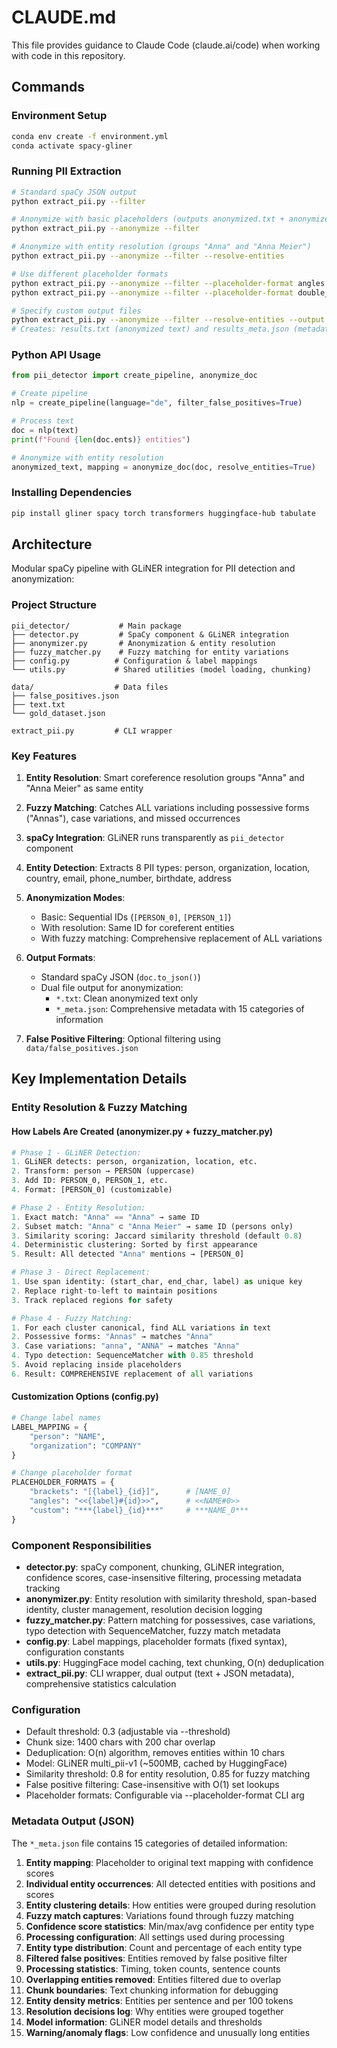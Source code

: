 # CLAUDE.md

This file provides guidance to Claude Code (claude.ai/code) when working with code in this repository.

## Commands

### Environment Setup
```bash
conda env create -f environment.yml
conda activate spacy-gliner
```

### Running PII Extraction
```bash
# Standard spaCy JSON output
python extract_pii.py --filter

# Anonymize with basic placeholders (outputs anonymized.txt + anonymized_meta.json)
python extract_pii.py --anonymize --filter

# Anonymize with entity resolution (groups "Anna" and "Anna Meier")
python extract_pii.py --anonymize --filter --resolve-entities

# Use different placeholder formats
python extract_pii.py --anonymize --filter --placeholder-format angles  # <PERSON_0>
python extract_pii.py --anonymize --filter --placeholder-format double_angles  # <<PERSON#0>>

# Specify custom output files
python extract_pii.py --anonymize --filter --resolve-entities --output results
# Creates: results.txt (anonymized text) and results_meta.json (metadata)
```

### Python API Usage
```python
from pii_detector import create_pipeline, anonymize_doc

# Create pipeline
nlp = create_pipeline(language="de", filter_false_positives=True)

# Process text
doc = nlp(text)
print(f"Found {len(doc.ents)} entities")

# Anonymize with entity resolution
anonymized_text, mapping = anonymize_doc(doc, resolve_entities=True)
```

### Installing Dependencies
```bash
pip install gliner spacy torch transformers huggingface-hub tabulate
```

## Architecture

Modular spaCy pipeline with GLiNER integration for PII detection and anonymization:

### Project Structure
```
pii_detector/           # Main package
├── detector.py         # SpaCy component & GLiNER integration  
├── anonymizer.py       # Anonymization & entity resolution
├── fuzzy_matcher.py    # Fuzzy matching for entity variations
├── config.py          # Configuration & label mappings
└── utils.py           # Shared utilities (model loading, chunking)

data/                  # Data files
├── false_positives.json
├── text.txt
└── gold_dataset.json

extract_pii.py         # CLI wrapper
```

### Key Features

1. **Entity Resolution**: Smart coreference resolution groups "Anna" and "Anna Meier" as same entity

2. **Fuzzy Matching**: Catches ALL variations including possessive forms ("Annas"), case variations, and missed occurrences

3. **spaCy Integration**: GLiNER runs transparently as `pii_detector` component

4. **Entity Detection**: Extracts 8 PII types: person, organization, location, country, email, phone_number, birthdate, address

5. **Anonymization Modes**:
   - Basic: Sequential IDs (`[PERSON_0]`, `[PERSON_1]`)
   - With resolution: Same ID for coreferent entities
   - With fuzzy matching: Comprehensive replacement of ALL variations

6. **Output Formats**:
   - Standard spaCy JSON (`doc.to_json()`)
   - Dual file output for anonymization:
     - `*.txt`: Clean anonymized text only
     - `*_meta.json`: Comprehensive metadata with 15 categories of information

7. **False Positive Filtering**: Optional filtering using `data/false_positives.json`

## Key Implementation Details

### Entity Resolution & Fuzzy Matching

#### How Labels Are Created (anonymizer.py + fuzzy_matcher.py)
```python
# Phase 1 - GLiNER Detection:
1. GLiNER detects: person, organization, location, etc.
2. Transform: person → PERSON (uppercase)
3. Add ID: PERSON_0, PERSON_1, etc.
4. Format: [PERSON_0] (customizable)

# Phase 2 - Entity Resolution:
1. Exact match: "Anna" == "Anna" → same ID
2. Subset match: "Anna" ⊂ "Anna Meier" → same ID (persons only)
3. Similarity scoring: Jaccard similarity threshold (default 0.8)
4. Deterministic clustering: Sorted by first appearance
5. Result: All detected "Anna" mentions → [PERSON_0]

# Phase 3 - Direct Replacement:
1. Use span identity: (start_char, end_char, label) as unique key
2. Replace right-to-left to maintain positions
3. Track replaced regions for safety

# Phase 4 - Fuzzy Matching:
1. For each cluster canonical, find ALL variations in text
2. Possessive forms: "Annas" → matches "Anna" 
3. Case variations: "anna", "ANNA" → matches "Anna"
4. Typo detection: SequenceMatcher with 0.85 threshold
5. Avoid replacing inside placeholders
6. Result: COMPREHENSIVE replacement of all variations
```

#### Customization Options (config.py)
```python
# Change label names
LABEL_MAPPING = {
    "person": "NAME",
    "organization": "COMPANY"
}

# Change placeholder format
PLACEHOLDER_FORMATS = {
    "brackets": "[{label}_{id}]",      # [NAME_0]
    "angles": "<<{label}#{id}>>",      # <<NAME#0>>
    "custom": "***{label}_{id}***"     # ***NAME_0***
}
```

### Component Responsibilities
- **detector.py**: spaCy component, chunking, GLiNER integration, confidence scores, case-insensitive filtering, processing metadata tracking
- **anonymizer.py**: Entity resolution with similarity threshold, span-based identity, cluster management, resolution decision logging
- **fuzzy_matcher.py**: Pattern matching for possessives, case variations, typo detection with SequenceMatcher, fuzzy match metadata
- **config.py**: Label mappings, placeholder formats (fixed syntax), configuration constants
- **utils.py**: HuggingFace model caching, text chunking, O(n) deduplication
- **extract_pii.py**: CLI wrapper, dual output (text + JSON metadata), comprehensive statistics calculation

### Configuration
- Default threshold: 0.3 (adjustable via --threshold)
- Chunk size: 1400 chars with 200 char overlap
- Deduplication: O(n) algorithm, removes entities within 10 chars
- Model: GLiNER multi_pii-v1 (~500MB, cached by HuggingFace)
- Similarity threshold: 0.8 for entity resolution, 0.85 for fuzzy matching
- False positive filtering: Case-insensitive with O(1) set lookups
- Placeholder formats: Configurable via --placeholder-format CLI arg

### Metadata Output (JSON)
The `*_meta.json` file contains 15 categories of detailed information:
1. **Entity mapping**: Placeholder to original text mapping with confidence scores
2. **Individual entity occurrences**: All detected entities with positions and scores
3. **Entity clustering details**: How entities were grouped during resolution
4. **Fuzzy match captures**: Variations found through fuzzy matching
5. **Confidence score statistics**: Min/max/avg confidence per entity type
6. **Processing configuration**: All settings used during processing
7. **Entity type distribution**: Count and percentage of each entity type
8. **Filtered false positives**: Entities removed by false positive filter
9. **Processing statistics**: Timing, token counts, sentence counts
10. **Overlapping entities removed**: Entities filtered due to overlap
11. **Chunk boundaries**: Text chunking information for debugging
12. **Entity density metrics**: Entities per sentence and per 100 tokens
13. **Resolution decisions log**: Why entities were grouped together
14. **Model information**: GLiNER model details and thresholds
15. **Warning/anomaly flags**: Low confidence and unusually long entities